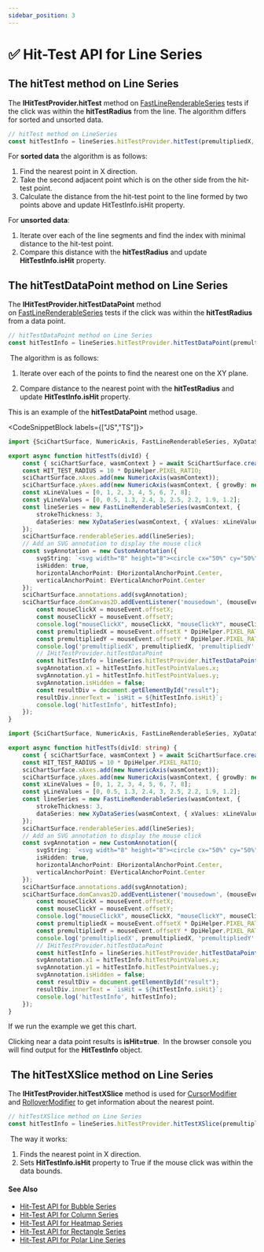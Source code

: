 ```yaml
---
sidebar_position: 3
---
```


# ✅ Hit-Test API for Line Series

The hitTest method on Line Series
---------------------------------

The **IHitTestProvider.hitTest** method on [FastLineRenderableSeries](/docs/2d-charts/chart-types/fast-line-renderable-series) tests if the click was within the **hitTestRadius** from the line. The algorithm differs for sorted and unsorted data.

```ts
// hitTest method on LineSeries
const hitTestInfo = lineSeries.hitTestProvider.hitTest(premultipliedX, premultipliedY, HIT_TEST_RADIUS);
```

For **sorted data** the algorithm is as follows:

1.  Find the nearest point in X direction.
2.  Take the second adjacent point which is on the other side from the hit-test point.
3.  Calculate the distance from the hit-test point to the line formed by two points above and update HitTestInfo.isHit property.

For **unsorted data**:

1.  Iterate over each of the line segments and find the index with minimal distance to the hit-test point.
2.  Compare this distance with the **hitTestRadius** and update **HitTestInfo.isHit** property.

The hitTestDataPoint method on Line Series
------------------------------------------

The **IHitTestProvider.hitTestDataPoint** method on [FastLineRenderableSeries](/docs/2d-charts/chart-types/fast-line-renderable-series) tests if the click was within the **hitTestRadius** from a data point.

```ts
// hitTestDataPoint method on Line Series
const hitTestInfo = lineSeries.hitTestProvider.hitTestDataPoint(premultipliedX, premultipliedY, HIT_TEST_RADIUS);
```

 The algorithm is as follows:

1.  Iterate over each of the points to find the nearest one on the XY plane.
    
2.  Compare distance to the nearest point with the **hitTestRadius** and update **HitTestInfo.isHit** property.
    

This is an example of the **hitTestDataPoint** method usage.

<CodeSnippetBlock labels={["JS","TS"]}>
```ts showLineNumbers
import {SciChartSurface, NumericAxis, FastLineRenderableSeries, XyDataSeries, NumberRange, DpiHelper, CustomAnnotation, EHorizontalAnchorPoint, EVerticalAnchorPoint } from "scichart";

export async function hitTestTs(divId) {
    const { sciChartSurface, wasmContext } = await SciChartSurface.create(divId);
    const HIT_TEST_RADIUS = 10 * DpiHelper.PIXEL_RATIO;
    sciChartSurface.xAxes.add(new NumericAxis(wasmContext));
    sciChartSurface.yAxes.add(new NumericAxis(wasmContext, { growBy: new NumberRange(0.05, 0.05) }));
    const xLineValues = [0, 1, 2, 3, 4, 5, 6, 7, 8];
    const yLineValues = [0, 0.5, 1.3, 2.4, 3, 2.5, 2.2, 1.9, 1.2];
    const lineSeries = new FastLineRenderableSeries(wasmContext, {
        strokeThickness: 3,
        dataSeries: new XyDataSeries(wasmContext, { xValues: xLineValues, yValues: yLineValues })
    });
    sciChartSurface.renderableSeries.add(lineSeries);
    // Add an SVG annotation to display the mouse click
    const svgAnnotation = new CustomAnnotation({
        svgString: `<svg width="8" height="8"><circle cx="50%" cy="50%" r="4" fill="#FF0000"/></svg>`,
        isHidden: true,
        horizontalAnchorPoint: EHorizontalAnchorPoint.Center,
        verticalAnchorPoint: EVerticalAnchorPoint.Center
    });
    sciChartSurface.annotations.add(svgAnnotation);
    sciChartSurface.domCanvas2D.addEventListener('mousedown', (mouseEvent) => {
        const mouseClickX = mouseEvent.offsetX;
        const mouseClickY = mouseEvent.offsetY;
        console.log("mouseClickX", mouseClickX, "mouseClickY", mouseClickY);
        const premultipliedX = mouseEvent.offsetX * DpiHelper.PIXEL_RATIO;
        const premultipliedY = mouseEvent.offsetY * DpiHelper.PIXEL_RATIO;
        console.log('premultipliedX', premultipliedX, 'premultipliedY', premultipliedY);
        // IHitTestProvider.hitTestDataPoint
        const hitTestInfo = lineSeries.hitTestProvider.hitTestDataPoint(premultipliedX, premultipliedY, HIT_TEST_RADIUS);
        svgAnnotation.x1 = hitTestInfo.hitTestPointValues.x;
        svgAnnotation.y1 = hitTestInfo.hitTestPointValues.y;
        svgAnnotation.isHidden = false;
        const resultDiv = document.getElementById("result");
        resultDiv.innerText = `isHit = ${hitTestInfo.isHit}`;
        console.log('hitTestInfo', hitTestInfo);
    });
}
```
```ts showLineNumbers
import {SciChartSurface, NumericAxis, FastLineRenderableSeries, XyDataSeries, NumberRange, DpiHelper, CustomAnnotation, EHorizontalAnchorPoint, EVerticalAnchorPoint } from "scichart";

export async function hitTestTs(divId: string) {
    const { sciChartSurface, wasmContext } = await SciChartSurface.create(divId);
    const HIT_TEST_RADIUS = 10 * DpiHelper.PIXEL_RATIO;
    sciChartSurface.xAxes.add(new NumericAxis(wasmContext));
    sciChartSurface.yAxes.add(new NumericAxis(wasmContext, { growBy: new NumberRange(0.05, 0.05) }));
    const xLineValues = [0, 1, 2, 3, 4, 5, 6, 7, 8];
    const yLineValues = [0, 0.5, 1.3, 2.4, 3, 2.5, 2.2, 1.9, 1.2];
    const lineSeries = new FastLineRenderableSeries(wasmContext, {
        strokeThickness: 3,
        dataSeries: new XyDataSeries(wasmContext, { xValues: xLineValues, yValues: yLineValues })
    });
    sciChartSurface.renderableSeries.add(lineSeries);
    // Add an SVG annotation to display the mouse click
    const svgAnnotation = new CustomAnnotation({
        svgString: `<svg width="8" height="8"><circle cx="50%" cy="50%" r="4" fill="#FF0000"/></svg>`,
        isHidden: true,
        horizontalAnchorPoint: EHorizontalAnchorPoint.Center,
        verticalAnchorPoint: EVerticalAnchorPoint.Center
    });
    sciChartSurface.annotations.add(svgAnnotation);
    sciChartSurface.domCanvas2D.addEventListener('mousedown', (mouseEvent: MouseEvent) => {
        const mouseClickX = mouseEvent.offsetX;
        const mouseClickY = mouseEvent.offsetY;
        console.log("mouseClickX", mouseClickX, "mouseClickY", mouseClickY);
        const premultipliedX = mouseEvent.offsetX * DpiHelper.PIXEL_RATIO;
        const premultipliedY = mouseEvent.offsetY * DpiHelper.PIXEL_RATIO;
        console.log('premultipliedX', premultipliedX, 'premultipliedY', premultipliedY);
        // IHitTestProvider.hitTestDataPoint
        const hitTestInfo = lineSeries.hitTestProvider.hitTestDataPoint(premultipliedX, premultipliedY, HIT_TEST_RADIUS);
        svgAnnotation.x1 = hitTestInfo.hitTestPointValues.x;
        svgAnnotation.y1 = hitTestInfo.hitTestPointValues.y;
        svgAnnotation.isHidden = false;
        const resultDiv = document.getElementById("result");
        resultDiv.innerText = `isHit = ${hitTestInfo.isHit}`;
        console.log('hitTestInfo', hitTestInfo);
    });
}
```
</CodeSnippetBlock>





If we run the example we get this chart. 

<CenteredImageWrapper
    src="/images/HitTestApi_line-chart-hittest-datapoint1.png"
/>

Clicking near a data point results is **isHit=true**.  In the browser console you will find output for the **HitTestInfo** object.

 The hitTestXSlice method on Line Series
----------------------------------------

The **IHitTestProvider.hitTestXSlice** method is used for [CursorModifier](/docs/2d-charts/chart-modifier-api/cursor-modifier/cursor-modifier-overview) and [RolloverModifier](/docs/2d-charts/chart-modifier-api/rollover-modifier) to get information about the nearest point.

```ts
// hitTestXSlice method on Line Series
const hitTestInfo = lineSeries.hitTestProvider.hitTestXSlice(premultipliedX, premultipliedY);
```

 The way it works:

1.  Finds the nearest point in X direction.
2.  Sets **HitTestInfo.isHit** property to True if the mouse click was within the data bounds.

#### See Also

* [Hit-Test API for Bubble Series](/docs/2d-charts/chart-types/hit-test-api/fast-bubble-renderable-series)
* [Hit-Test API for Column Series](/docs/2d-charts/chart-types/hit-test-api/fast-column-renderable-series)
* [Hit-Test API for Heatmap Series](/docs/2d-charts/chart-types/hit-test-api/uniform-heatmap-renderable-series)
* [Hit-Test API for Rectangle Series](/docs/2d-charts/chart-types/hit-test-api/fast-rectangle-renderable-series)
* [Hit-Test API for Polar Line Series](/docs/2d-charts/chart-types/hit-test-api/polar-line-renderable-series)
